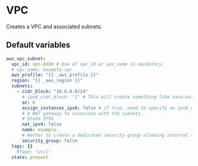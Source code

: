 # VPC
Creates a VPC and associated subnets.
<!--TOC-->
<!--ENDTOC-->

<!--ROLEVARS-->
## Default variables
```yaml
aws_vpc_subnet:
  vpc_id: vpc-XXXX # One of vpc_id or vpc_name is mandatory.
  # vpc_name: example-vpc
  aws_profile: "{{ _aws_profile }}"
  region: "{{ _aws_region }}"
  subnets:
    - cidr_block: "10.0.0.0/24"
      # ipv6_cidr_block: "1" # This will create something like xxxx:xxxx:xxxx:xxyy::/64 where yy is created using the ansible.utils.ipsubnet filter automatically - DO NOT DEFINE IF IPV6 IS NOT REQUIRED
      az: b
      assign_instances_ipv6: false # if true, need to specify an ipv6_cidr_block value.
      # A NAT gateway to associate with the subnets.
      # @todo IPV6
      nat_ipv4: false
      name: example.
      # Wether to create a dedicated security group allowing internal traffic.
      security_group: false
  tags: {}
    #Type: "util"
  state: present

```

<!--ENDROLEVARS-->
